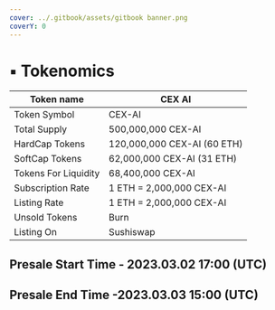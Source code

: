 ```yaml
---
cover: ../.gitbook/assets/gitbook banner.png
coverY: 0
---
```


# ▪ Tokenomics

| Token name           | CEX AI                      |
| -------------------- | --------------------------- |
| Token Symbol         | CEX-AI                      |
| Total Supply         | 500,000,000 CEX-AI          |
| HardCap Tokens       | 120,000,000 CEX-AI (60 ETH) |
| SoftCap Tokens       | 62,000,000 CEX-AI (31 ETH)  |
| Tokens For Liquidity | 68,400,000 CEX-AI           |
| Subscription Rate    | 1 ETH = 2,000,000 CEX-AI    |
| Listing Rate         | 1 ETH = 2,000,000 CEX-AI    |
| Unsold Tokens        | Burn                        |
| Listing On           | Sushiswap                   |

## Presale Start Time - 2023.03.02 17:00 (UTC)

## Presale End Time -2023.03.03 15:00 (UTC)
